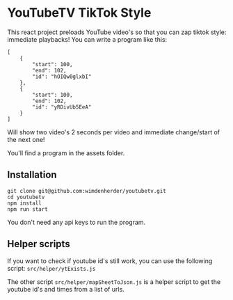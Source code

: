 # YouTubeTV TikTok Style

This react project preloads YouTube video's so that you can zap tiktok style: immediate playbacks! You can write a program like this:
```
[
    {
        "start": 100,
        "end": 102,
        "id": "hOIQw0glxbI"
    },
    {
        "start": 100,
        "end": 102,
        "id": "yRDivUb5EeA"
    }
]
```
Will show two video's 2 seconds per video and immediate change/start of the next one!  

You'll find a program in the assets folder.

## Installation

```
git clone git@github.com:wimdenherder/youtubetv.git
cd youtubetv
npm install
npm run start
```

You don't need any api keys to run the program.

## Helper scripts

If you want to check if youtube id's still work, you can use the following script: `src/helper/ytExists.js`  

The other script `src/helper/mapSheetToJson.js` is a helper script to get the youtube id's and times from a list of urls.